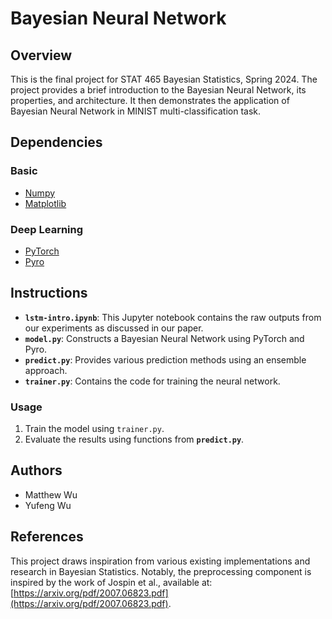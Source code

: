 # Bayesian Neural Network

## Overview

This is the final project for STAT 465 Bayesian Statistics, Spring 2024. The project provides a brief introduction to the Bayesian Neural Network, its properties, and architecture. It then demonstrates the application of Bayesian Neural Network in MINIST multi-classification task. 

## Dependencies

### Basic
- [Numpy](https://numpy.org/)
- [Matplotlib](https://matplotlib.org)

### Deep Learning
- [PyTorch](https://pytorch.org/)
- [Pyro](https://pyro.ai) 

## Instructions

- **`lstm-intro.ipynb`**: This Jupyter notebook contains the raw outputs from our experiments as discussed in our paper.
- **`model.py`**: Constructs a Bayesian Neural Network using PyTorch and Pyro.
- **`predict.py`**: Provides various prediction methods using an ensemble approach.
- **`trainer.py`**: Contains the code for training the neural network.

### Usage

1. Train the model using `trainer.py`.
2. Evaluate the results using functions from **`predict.py`**.

## Authors

- Matthew Wu
- Yufeng Wu  

## References

This project draws inspiration from various existing implementations and research in Bayesian Statistics. Notably, the preprocessing component is inspired by the work of Jospin et al., available at: [https://arxiv.org/pdf/2007.06823.pdf](https://arxiv.org/pdf/2007.06823.pdf).
